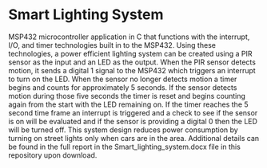 # Smart Lighting System
MSP432 microcontroller application in C that functions with the interrupt, I/O, and timer technologies built in to the MSP432. Using these technologies, a 
power efficient lighting system can be created using a PIR sensor as the input and an LED as the output. When the PIR sensor detects motion, it sends 
a digital 1 signal to the MSP432 which triggers an interrupt to turn on the LED. When the sensor no longer detects motion a timer begins and counts for 
approximately 5 seconds. If the sensor detects motion during those five seconds the timer is reset and begins counting again from the start with the LED 
remaining on. If the timer reaches the 5 second time frame an interrupt is triggered and a check to see if the sensor is on will be evaluated and if 
the sensor is providing a digital 0 then the LED will be turned off. This system design reduces power consumption by turning on street lights only when 
cars are in the area. Additional details can be found in the full report in the Smart_lighting_system.docx file in this repository upon download.
